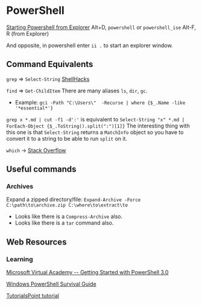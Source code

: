 # PowerShell
[Starting Powershell from Explorer](http://stackoverflow.com/questions/183901/how-to-start-powershell-from-windows-explorer)
Alt+D, `powershell` or `powershell_ise`
Alt-F, R (from Explorer)

And opposite, in powershell enter `ii .` to start an explorer window.

## Command Equivalents
`grep` => `Select-String` [ShellHacks](https://www.shellhacks.com/windows-grep-equivalent-cmd-powershell/)

`find` => `Get-ChildItem` There are many aliases `ls`, `dir`, `gc`. 
- Example: `gci -Path "C:\Users\"  -Recurse | where {$_.Name -like '*essential*'}`

`grep x *.md | cut -f1 -d':'` is equivalent to `Select-String "x" *.md | ForEach-Object {$_.ToString().split(":")[1]}`
The interesting thing with this one is that `Select-String` returns a `MatchInfo` object so you have to convert it to a string to be able to run `split` on it.

`which` -> [Stack Overflow](https://stackoverflow.com/questions/11242368/test-if-executable-is-in-path-in-powershell)

## Useful commands
### Archives
Expand a zipped directory/file: `Expand-Archive -Force C:\path\to\archive.zip C:\where\to\extract\to`
- Looks like there is a `Compress-Archive` also.
- Looks like there is a `tar` command also.


## Web Resources

### Learning

[Microsoft Virtual Academy -- Getting Started with PowerShell 3.0](https://mva.microsoft.com/liveevents/powershell-jumpstart)

[Windows PowerShell Survival Guide](http://social.technet.microsoft.com/wiki/contents/articles/183.windows-powershell-survival-guide.aspx)

[TutorialsPoint tutorial](https://www.tutorialspoint.com/powershell/index.htm)
